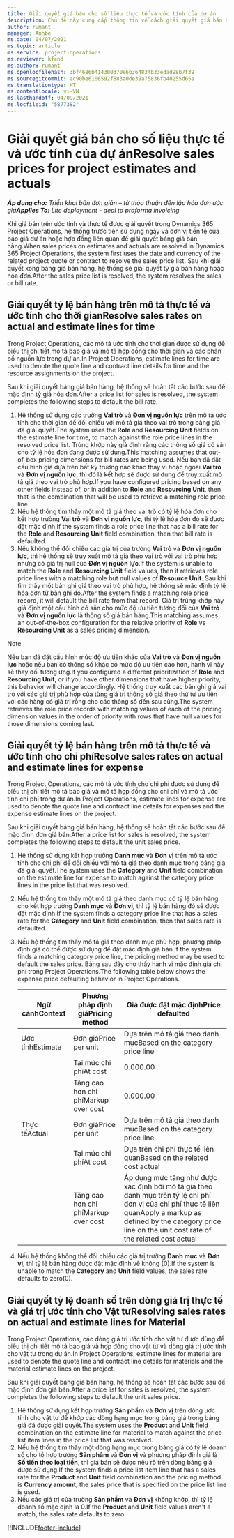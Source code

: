 ```yaml
---
title: Giải quyết giá bán cho số liệu thực tế và ước tính của dự án
description: Chủ đề này cung cấp thông tin về cách giải quyết giá bán trên giá trị thực tế và ước tính của dự án.
author: rumant
manager: Annbe
ms.date: 04/07/2021
ms.topic: article
ms.service: project-operations
ms.reviewer: kfend
ms.author: rumant
ms.openlocfilehash: 3bf4686b414300370e6b364834b33edad98b7f39
ms.sourcegitcommit: ac90be6106592f883a0de39a75836fb40255d65a
ms.translationtype: HT
ms.contentlocale: vi-VN
ms.lasthandoff: 04/09/2021
ms.locfileid: "5877382"
---
```

# <a name="resolve-sales-prices-for-project-estimates-and-actuals"></a><span data-ttu-id="b533b-103">Giải quyết giá bán cho số liệu thực tế và ước tính của dự án</span><span class="sxs-lookup"><span data-stu-id="b533b-103">Resolve sales prices for project estimates and actuals</span></span>

<span data-ttu-id="b533b-104">_**Áp dụng cho:** Triển khai bản đơn giản – từ thỏa thuận đến lập hóa đơn ước giá_</span><span class="sxs-lookup"><span data-stu-id="b533b-104">_**Applies To:** Lite deployment - deal to proforma invoicing_</span></span>

<span data-ttu-id="b533b-105">Khi giá bán trên ước tính và thực tế được giải quyết trong Dynamics 365 Project Operations, hệ thống trước tiên sử dụng ngày và đơn vị tiền tệ của báo giá dự án hoặc hợp đồng liên quan để giải quyết bảng giá bán hàng.</span><span class="sxs-lookup"><span data-stu-id="b533b-105">When sales prices on estimates and actuals are resolved in Dynamics 365 Project Operations, the system first uses the date and currency of the related project quote or contract to resolve the sales price list.</span></span> <span data-ttu-id="b533b-106">Sau khi giải quyết xong bảng giá bán hàng, hệ thống sẽ giải quyết tỷ giá bán hàng hoặc hóa đơn.</span><span class="sxs-lookup"><span data-stu-id="b533b-106">After the sales price list is resolved, the system resolves the sales or bill rate.</span></span>

## <a name="resolve-sales-rates-on-actual-and-estimate-lines-for-time"></a><span data-ttu-id="b533b-107">Giải quyết tỷ lệ bán hàng trên mô tả thực tế và ước tính cho thời gian</span><span class="sxs-lookup"><span data-stu-id="b533b-107">Resolve sales rates on actual and estimate lines for time</span></span>

<span data-ttu-id="b533b-108">Trong Project Operations, các mô tả ước tính cho thời gian được sử dụng để biểu thị chi tiết mô tả báo giá và mô tả hợp đồng cho thời gian và các phân bổ nguồn lực trong dự án.</span><span class="sxs-lookup"><span data-stu-id="b533b-108">In Project Operations, estimate lines for time are used to denote the quote line and contract line details for time and the resource assignments on the project.</span></span>

<span data-ttu-id="b533b-109">Sau khi giải quyết bảng giá bán hàng, hệ thống sẽ hoàn tất các bước sau để mặc định tỷ giá hóa đơn.</span><span class="sxs-lookup"><span data-stu-id="b533b-109">After a price list for sales is resolved, the system completes the following steps to default the bill rate.</span></span>

1. <span data-ttu-id="b533b-110">Hệ thống sử dụng các trường **Vai trò** và **Đơn vị nguồn lực** trên mô tả ước tính cho thời gian để đối chiếu với mô tả giá theo vai trò trong bảng giá đã giải quyết.</span><span class="sxs-lookup"><span data-stu-id="b533b-110">The system uses the **Role** and **Resourcing Unit** fields on the estimate line for time, to match against the role price lines in the resolved price list.</span></span> <span data-ttu-id="b533b-111">Trùng khớp này giả định rằng các thông số giá có sẵn cho tỷ lệ hóa đơn đang được sử dụng.</span><span class="sxs-lookup"><span data-stu-id="b533b-111">This matching assumes that out-of-box pricing dimensions for bill rates are being used.</span></span> <span data-ttu-id="b533b-112">Nếu bạn đã đặt cấu hình giá dựa trên bất kỳ trường nào khác thay vì hoặc ngoài **Vai trò** và **Đơn vị nguồn lực**, thì đó là kết hợp sẽ được sử dụng để truy xuất mô tả giá theo vai trò phù hợp.</span><span class="sxs-lookup"><span data-stu-id="b533b-112">If you have configured pricing based on any other fields instead of, or in addition to **Role** and **Resourcing Unit**, then that is the combination that will be used to retrieve a matching role price line.</span></span>
2. <span data-ttu-id="b533b-113">Nếu hệ thống tìm thấy một mô tả giá theo vai trò có tỷ lệ hóa đơn cho kết hợp trường **Vai trò** và **Đơn vị nguồn lực**, thì tỷ lệ hóa đơn đó sẽ được đặt mặc định.</span><span class="sxs-lookup"><span data-stu-id="b533b-113">If the system finds a role price line that has a bill rate for the **Role** and **Resourcing Unit** field combination, then that bill rate is defaulted.</span></span>
3. <span data-ttu-id="b533b-114">Nếu không thể đối chiếu các giá trị của trường **Vai trò** và **Đơn vị nguồn lực**, thì hệ thống sẽ truy xuất mô tả giá theo vai trò với vai trò phù hợp nhưng có giá trị null của **Đơn vị nguồn lực**.</span><span class="sxs-lookup"><span data-stu-id="b533b-114">If the system is unable to match the **Role** and **Resourcing Unit** field values, then it retrieves role price lines with a matching role but null values of **Resource Unit**.</span></span> <span data-ttu-id="b533b-115">Sau khi tìm thấy một bản ghi giá theo vai trò phù hợp, hệ thống sẽ mặc định tỷ lệ hóa đơn từ bản ghi đó.</span><span class="sxs-lookup"><span data-stu-id="b533b-115">After the system finds a matching role price record, it will default the bill rate from that record.</span></span> <span data-ttu-id="b533b-116">Giá trị trùng khớp này giả định một cấu hình có sẵn cho mức độ ưu tiên tương đối của **Vai trò** và **Đơn vị nguồn lực** là thông số giá bán hàng.</span><span class="sxs-lookup"><span data-stu-id="b533b-116">This matching assumes an out-of-the-box configuration for the relative priority of **Role** vs **Resourcing Unit** as a sales pricing dimension.</span></span>

> [!NOTE]
> <span data-ttu-id="b533b-117">Nếu bạn đã đặt cấu hình mức độ ưu tiên khác của **Vai trò** và **Đơn vị nguồn lực** hoặc nếu bạn có thông số khác có mức độ ưu tiên cao hơn, hành vi này sẽ thay đổi tương ứng.</span><span class="sxs-lookup"><span data-stu-id="b533b-117">If you configured a different prioritization of **Role** and **Resourcing Unit**, or if you have other dimensions that have higher priority, this behavior will change accordingly.</span></span> <span data-ttu-id="b533b-118">Hệ thống truy xuất các bản ghi giá vai trò với các giá trị phù hợp của từng giá trị thông số giá theo thứ tự ưu tiên với các hàng có giá trị rỗng cho các thông số đến sau cùng.</span><span class="sxs-lookup"><span data-stu-id="b533b-118">The system retrieves the role price records with matching values of each of the pricing dimension values in the order of priority with rows that have null values for those dimensions coming last.</span></span>

## <a name="resolve-sales-rates-on-actual-and-estimate-lines-for-expense"></a><span data-ttu-id="b533b-119">Giải quyết tỷ lệ bán hàng trên mô tả thực tế và ước tính cho chi phí</span><span class="sxs-lookup"><span data-stu-id="b533b-119">Resolve sales rates on actual and estimate lines for expense</span></span>

<span data-ttu-id="b533b-120">Trong Project Operations, các mô tả ước tính cho chi phí được sử dụng để biểu thị chi tiết mô tả báo giá và mô tả hợp đồng cho chi phí và mô tả ước tính chi phí trong dự án.</span><span class="sxs-lookup"><span data-stu-id="b533b-120">In Project Operations, estimate lines for expense are used to denote the quote line and contract line details for expenses and the expense estimate lines on the project.</span></span>

<span data-ttu-id="b533b-121">Sau khi giải quyết bảng giá bán hàng, hệ thống sẽ hoàn tất các bước sau để mặc định đơn giá bán.</span><span class="sxs-lookup"><span data-stu-id="b533b-121">After a price list for sales is resolved, the system completes the following steps to default the unit sales price.</span></span>

1. <span data-ttu-id="b533b-122">Hệ thống sử dụng kết hợp trường **Danh mục** và **Đơn vị** trên mô tả ước tính cho chi phí để đối chiếu với mô tả giá theo danh mục trong bảng giá đã giải quyết.</span><span class="sxs-lookup"><span data-stu-id="b533b-122">The system uses the **Category** and **Unit** field combination on the estimate line for expense to match against the category price lines in the price list that was resolved.</span></span>
2. <span data-ttu-id="b533b-123">Nếu hệ thống tìm thấy một mô tả giá theo danh mục có tỷ lệ bán hàng cho kết hợp trường **Danh mục** và **Đơn vị**, thì tỷ lệ bán hàng đó sẽ được đặt mặc định.</span><span class="sxs-lookup"><span data-stu-id="b533b-123">If the system finds a category price line that has a sales rate for the **Category** and **Unit** field combination, then that sales rate is defaulted.</span></span>
3. <span data-ttu-id="b533b-124">Nếu hệ thống tìm thấy mô tả giá theo danh mục phù hợp, phương pháp định giá có thể được sử dụng để đặt mặc định giá bán.</span><span class="sxs-lookup"><span data-stu-id="b533b-124">If the system finds a matching category price line, the pricing method may be used to default the sales price.</span></span> <span data-ttu-id="b533b-125">Bảng sau đây cho thấy hành vi mặc định giá chi phí trong Project Operations.</span><span class="sxs-lookup"><span data-stu-id="b533b-125">The following table below shows the expense price defaulting behavior in Project Operations.</span></span>

    | <span data-ttu-id="b533b-126">Ngữ cảnh</span><span class="sxs-lookup"><span data-stu-id="b533b-126">Context</span></span> | <span data-ttu-id="b533b-127">Phương pháp định giá</span><span class="sxs-lookup"><span data-stu-id="b533b-127">Pricing method</span></span> | <span data-ttu-id="b533b-128">Giá được đặt mặc định</span><span class="sxs-lookup"><span data-stu-id="b533b-128">Price defaulted</span></span> |
    | --- | --- | --- |
    | <span data-ttu-id="b533b-129">Ước tính</span><span class="sxs-lookup"><span data-stu-id="b533b-129">Estimate</span></span> | <span data-ttu-id="b533b-130">Đơn giá</span><span class="sxs-lookup"><span data-stu-id="b533b-130">Price per unit</span></span> | <span data-ttu-id="b533b-131">Dựa trên mô tả giá theo danh mục</span><span class="sxs-lookup"><span data-stu-id="b533b-131">Based on the category price line</span></span> |
    | &nbsp; | <span data-ttu-id="b533b-132">Tại mức chi phí</span><span class="sxs-lookup"><span data-stu-id="b533b-132">At cost</span></span> | <span data-ttu-id="b533b-133">0.00</span><span class="sxs-lookup"><span data-stu-id="b533b-133">0.00</span></span> |
    | &nbsp; | <span data-ttu-id="b533b-134">Tăng cao hơn chi phí</span><span class="sxs-lookup"><span data-stu-id="b533b-134">Markup over cost</span></span> | <span data-ttu-id="b533b-135">0.00</span><span class="sxs-lookup"><span data-stu-id="b533b-135">0.00</span></span> |
    | <span data-ttu-id="b533b-136">Thực tế</span><span class="sxs-lookup"><span data-stu-id="b533b-136">Actual</span></span> | <span data-ttu-id="b533b-137">Đơn giá</span><span class="sxs-lookup"><span data-stu-id="b533b-137">Price per unit</span></span> | <span data-ttu-id="b533b-138">Dựa trên mô tả giá theo danh mục</span><span class="sxs-lookup"><span data-stu-id="b533b-138">Based on the category price line</span></span> |
    | &nbsp; | <span data-ttu-id="b533b-139">Tại mức chi phí</span><span class="sxs-lookup"><span data-stu-id="b533b-139">At cost</span></span> | <span data-ttu-id="b533b-140">Dựa trên chi phí thực tế liên quan</span><span class="sxs-lookup"><span data-stu-id="b533b-140">Based on the related cost actual</span></span> |
    | &nbsp; | <span data-ttu-id="b533b-141">Tăng cao hơn chi phí</span><span class="sxs-lookup"><span data-stu-id="b533b-141">Markup over cost</span></span> | <span data-ttu-id="b533b-142">Áp dụng mức tăng như được xác định bởi mô tả giá theo danh mục trên tỷ lệ chi phí đơn vị của chi phí thực tế liên quan</span><span class="sxs-lookup"><span data-stu-id="b533b-142">Apply a markup as defined by the category price line on the unit cost rate of the related cost actual</span></span> |

4. <span data-ttu-id="b533b-143">Nếu hệ thống không thể đối chiếu các giá trị trường **Danh mục** và **Đơn vị**, thì tỷ lệ bán hàng được đặt mặc định về không (0).</span><span class="sxs-lookup"><span data-stu-id="b533b-143">If the system is unable to match the **Category** and **Unit** field values, the sales rate defaults to zero(0).</span></span>

## <a name="resolving-sales-rates-on-actual-and-estimate-lines-for-material"></a><span data-ttu-id="b533b-144">Giải quyết tỷ lệ doanh số trên dòng giá trị thực tế và giá trị ước tính cho Vật tư</span><span class="sxs-lookup"><span data-stu-id="b533b-144">Resolving sales rates on actual and estimate lines for Material</span></span>

<span data-ttu-id="b533b-145">Trong Project Operations, các dòng giá trị ước tính cho vật tư được dùng để biểu thị chi tiết mô tả báo giá và hợp đồng cho vật tư và dòng giá trị ước tính cho vật tư trong dự án.</span><span class="sxs-lookup"><span data-stu-id="b533b-145">In Project Operations, estimate lines for material are used to denote the quote line and contract line details for materials and the material estimate lines on the project.</span></span>

<span data-ttu-id="b533b-146">Sau khi giải quyết bảng giá bán hàng, hệ thống sẽ hoàn tất các bước sau để mặc định đơn giá bán.</span><span class="sxs-lookup"><span data-stu-id="b533b-146">After a price list for sales is resolved, the system completes the following steps to default the unit sales price.</span></span>

1. <span data-ttu-id="b533b-147">Hệ thống sử dụng kết hợp trường **Sản phẩm** và **Đơn vị** trên dòng ước tính cho vật tư để khớp các dòng hạng mục trong bảng giá trong bảng giá đã được giải quyết.</span><span class="sxs-lookup"><span data-stu-id="b533b-147">The system uses the **Product** and **Unit** field combination on the estimate line for material to match against the price list item lines in the price list that was resolved.</span></span>
2. <span data-ttu-id="b533b-148">Nếu hệ thống tìm thấy một dòng hạng mục trong bảng giá có tỷ lệ doanh số cho tổ hợp trường **Sản phẩm** và **Đơn vị** và phương pháp định giá là **Số tiền theo loại tiền**, thì giá bán sẽ được nêu rõ trên dòng bảng giá được sử dụng.</span><span class="sxs-lookup"><span data-stu-id="b533b-148">If the system finds a price list item line that has a sales rate for the **Product** and **Unit** field combination and the pricing method is **Currency amount**, the sales price that is specified on the price list line is used.</span></span>
3. <span data-ttu-id="b533b-149">Nếu các giá trị của trường **Sản phẩm** và **Đơn vị** không khớp, thì tỷ lệ doanh số mặc định là 0.</span><span class="sxs-lookup"><span data-stu-id="b533b-149">If the **Product** and **Unit** field values aren't a match, the sales rate defaults to zero.</span></span>

[!INCLUDE[footer-include](../../includes/footer-banner.md)]
